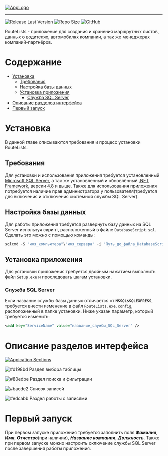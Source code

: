 [![AppLogo](../media/WideLogo.png)](https://github.com/ReZuCoS/RouteLists/releases/)

---

![Release Last Version](https://img.shields.io/github/v/release/rezucos/routelists?label=Latest%20Version&logo=github)
![Repo Size](https://img.shields.io/github/repo-size/rezucos/routelists?label=Repo%20Size&logo=Git)
![GitHub](https://img.shields.io/github/license/rezucos/routelists)

RouteLists - приложение для создания и хранения маршрутных листов, данных о водителях,
автомобилях компании, а так же менеджерах компаний-партнёров. 

# Содержание

- [Установка](#Установка)
    - [Требования](#Требования)
    - [Настройка базы данных](#Настройка-базы-данных)
    - [Установка приложения](#Установка-приложения)
        - [Служба SQL Server](#Служба-SQL-Server)
- [Описание разделов интерфейса](#Описание-разделов-интерфейса) 
- [Первый запуск](#Первый-запуск)

# Установка

В данной главе описываются требования и процесс установки RouteLists.

## Требования

Для установки и использования приложения требуется установленный [Microsoft SQL Server](https://www.microsoft.com/en-us/sql-server/sql-server-downloads), 
а так же установленный и обновлённый [.NET Framework](https://dotnet.microsoft.com/en-us/download/dotnet-framework),
версии [4.8](https://dotnet.microsoft.com/en-us/download/dotnet-framework/net48) и выше. Также для использования
приложения потребуется наличие прав администратора у пользователя(требуется для включения и отключения
системной службы SQL Server).

## Настройка базы данных

Для работы приложения требуется развернуть базу данных на SQL Server используя скрипт,
расположенный в файле `DatabaseScript.sql`. Сделать это можно с помощью команды:

```powershell
sqlcmd -S "имя_компьютера"\"имя_сервера" -i "Путь_до_файла_DatabaseScript.sql"
```

## Установка приложения

Для установки приложения требуется двойным нажатием выполнить файл `Setup.exe`
и проследовать шагам установки.

### Служба SQL Server

Если название службы базы данных отличается от **`MSSQL$SQLEXPRESS`**, требуется внести изменение в файл `RouteLists.exe.config`, расположенный в папке установки. Ниже указан параметр, который требуется изменить:

```xml
<add key="ServiceName" value="название_службы_SQL_Server" />
```

# Описание разделов интерфейса

[![Appication Sections](../media/AppSection.png)](https://github.com/ReZuCoS/RouteLists/releases/)

![#d198bd](https://placehold.co/20x20/d198bd/d198bd) Раздел выбора таблицы

![#80edbe](https://placehold.co/20x20/80edbe/80edbe) Раздел поиска и фильтрации

![#bacde2](https://placehold.co/20x20/bacde2/bacde2) Список записей

![#edcabb](https://placehold.co/20x20/edcabb/edcabb) Раздел работы с записями

# Первый запуск

При первом запуске приложения требуется заполнить поля ***Фамилия***, ***Имя***, ***Отчество***(при наличии), 
***Название компании***, ***Должность***. Также при первом запуске можно настроить оключение службы
SQL Server после завершения работы приложения.
